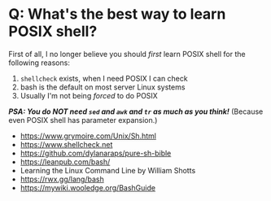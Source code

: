 # Q: What's the best way to learn POSIX shell?

First of all, I no longer believe you should *first* learn POSIX shell
for the following reasons:

1. `shellcheck` exists, when I need POSIX I can check
1. bash is the default on most server Linux systems
1. Usually I'm not being *forced* to do POSIX

***PSA: You do NOT need `sed` and `awk` and `tr` as much as you
think!*** (Because even POSIX shell has parameter expansion.)

* <https://www.grymoire.com/Unix/Sh.html>
* <https://www.shellcheck.net>
* <https://github.com/dylanaraps/pure-sh-bible>
* <https://leanpub.com/bash/>
* Learning the Linux Command Line by William Shotts
* <https://rwx.gg/lang/bash>
* <https://mywiki.wooledge.org/BashGuide>
